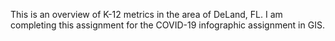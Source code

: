This is an overview of K-12 metrics in the area of DeLand, FL.
I am completing this assignment for the COVID-19 infographic assignment in GIS.
